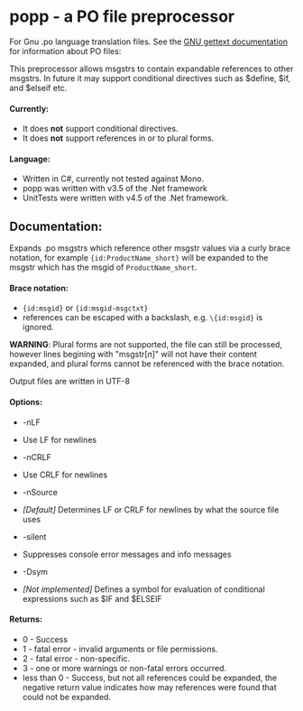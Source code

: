 # popp - a PO file preprocessor 
For Gnu .po language translation files. See the [GNU gettext documentation](https://www.gnu.org/software/gettext/manual/html_node/index.htm) for information about PO files:


This preprocessor allows msgstrs to contain expandable references
to other msgstrs. In future it may support conditional directives
such as $define, $if, and $elseif etc.

#### Currently:
  * It does **not** support conditional directives.
  * It does **not** support references in or to plural forms.

#### Language:
  * Written in C#, currently not tested against Mono.
  * popp was written with v3.5 of the .Net framework
  * UnitTests were written with v4.5 of the .Net framework.

## Documentation:

Expands .po msgstrs which reference other msgstr values via a curly brace
notation, for example `{id:ProductName_short}` will be expanded to the msgstr
which has the msgid of `ProductName_short`.

#### Brace notation:

 * `{id:msgid}` or `{id:msgid-msgctxt}`
 * references can be escaped with a backslash, e.g. `\{id:msgid}` is ignored.	
	
**WARNING**: Plural forms are not supported, the file can still be processed,
however lines begining with "msgstr[_n_]" will not have their content expanded,
and plural forms cannot be referenced with the brace notation.

Output files are written in UTF-8


#### Options:

 * -nLF
  - Use LF for newlines

 * -nCRLF
  - Use CRLF for newlines

 * -nSource
  - _[Default]_ Determines LF or CRLF for newlines by what the source file
    uses

 * -silent
  - Suppresses console error messages and info messages

 * -Dsym
  - _[Not implemented]_ Defines a symbol for evaluation of conditional
    expressions such as $IF and $ELSEIF


#### Returns:
 * 0 - Success
 * 1 - fatal error - invalid arguments or file permissions.
 * 2 - fatal error - non-specific.
 * 3 - one or more warnings or non-fatal errors occurred.
 * less than 0 - Success, but not all references could be expanded, the
                  negative return value indicates how may references were
                  found that could not be expanded.
